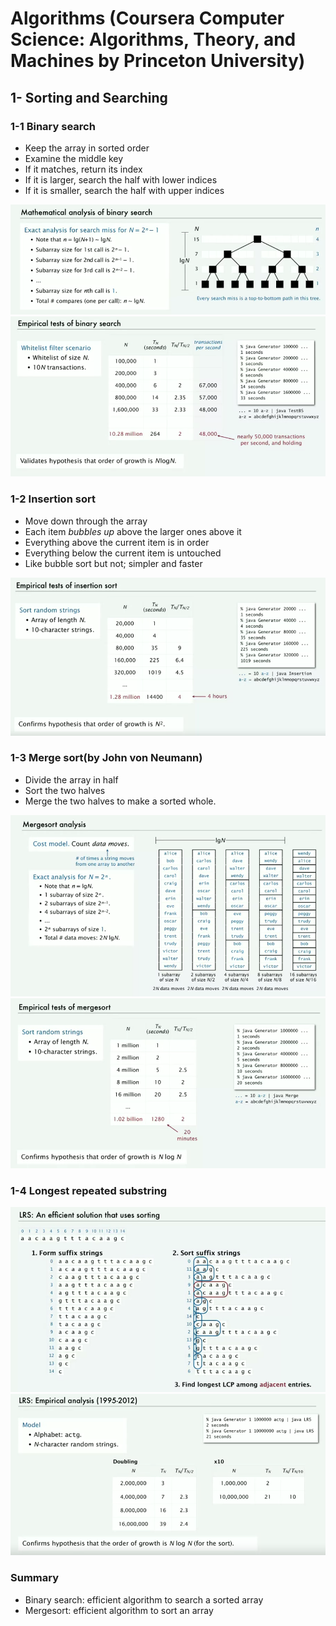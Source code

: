 # Algorithms (Coursera Computer Science: Algorithms, Theory, and Machines by Princeton University)
## 1- Sorting and Searching
### 1-1 Binary search
* Keep the array in sorted order
* Examine the middle key
* If it matches, return its index
* If it is larger, search the half with lower indices
* If it is smaller, search the half with upper indices

![Math_analysis](https://raw.githubusercontent.com/SiZHANG0303/Algorithms/master/Mathematical_analysis_of_binary_search.png)
![Empirical_tests](https://raw.githubusercontent.com/SiZHANG0303/Algorithms/master/Empirical_tests_of_binary_search.png)
### 1-2 Insertion sort
* Move down through the array
* Each item *bubbles up* above the larger ones above it
* Everything above the current item is in order
* Everything below the current item is untouched
* Like bubble sort but not; simpler and faster

![Empirical_tests](https://raw.githubusercontent.com/SiZHANG0303/Algorithms/master/Empirical_tests_of_insertion_sort.png)

### 1-3 Merge sort(by John von Neumann)
* Divide the array in half
* Sort the two halves
* Merge the two halves to make a sorted whole.

![Mergesort_analysis](https://raw.githubusercontent.com/SiZHANG0303/Algorithms/master/Mergesort_analysis.png)
![Empirical_tests](https://raw.githubusercontent.com/SiZHANG0303/Algorithms/master/Empirical_tests_of_mergesort.png)

### 1-4 Longest repeated substring

![suffix_string](https://raw.githubusercontent.com/SiZHANG0303/Algorithms/master/LRS_suffix_string.png)
![Empirical_tests](https://raw.githubusercontent.com/SiZHANG0303/Algorithms/master/LRS_empirical_nanlysis.png)

### Summary
* Binary search: efficient algorithm to search a sorted array
* Mergesort: efficient algorithm to sort an array

